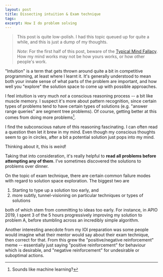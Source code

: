 ```yaml
---
layout: post
title: Dissecting intuition & Exam technique
tags:
excerpt: How I do problem solving
---
```


> This post is quite low-polish. I had this topic queued up for quite a while, and this is just a dump of my thoughts.
>
> *Note*: For the first half of this post, beware of the [Typical Mind Fallacy](https://www.lesswrong.com/tag/typical-mind-fallacy). How my mind works may not be how yours works, or how other people's work.

"Intuition" is a term that gets thrown around quite a bit in competitive programming, at least where I learnt it. It's generally understood to mean both your innate sense of what parts of the problem are important, and how well you "explore" the solution space to come up with possible approaches.

<!--more-->

I feel intuition is very much *not* a conscious reasoning process -- a bit like muscle memory. I suspect it's more about pattern recognition, since certain types of problems tend to have certain types of solutions (e.g. "answer range queries" are segment tree problems). Of course, getting better at this comes from doing more problems[^1].

[^1]: Sounds like machine learning?

I find the subconscious nature of this reasoning fascinating. I can often read a question then let it brew in my mind. Even though my conscious thoughts seem to go in circles, after a bit a potential solution just pops into my mind.

Thinking about it, this is *weird*!

Taking that into consideration, it's really helpful to **read all problems before attempting any of them**. I've sometimes discovered the solutions to problems over dinner.

On the topic of exam technique, there are certain common failure modes with regard to solution space exploration. The biggest two are

1. Starting to type up a solution too early, and
2. more subtly, tunnel-visioning on particular techniques or types of solutions

both of which stem from committing to ideas too early. For instance, in APIO 2019, I spent 3 of the 5 hours progressively improving my solution to problem A, before stumbling across an incredibly simple algorithm.

Another interesting anecdote from my IOI preparation was some people would imagine what their mentor would say about their exam technique, then correct for that. From this grew the "positive/negative reinforcement" meme -- essentially just saying "positive reinforcement" for behaviour which is desirable, and "negative reinforcement" for undesirable or suboptimal actions.
